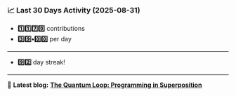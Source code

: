 <!--START_STATS-->
### 📈 Last 30 Days Activity (2025-08-31)  
- **1️⃣1️⃣7️⃣0️⃣** contributions  
- **3️⃣9️⃣•0️⃣0️⃣** per day
---
- **9️⃣2️⃣** day streak!
---
📝 **Latest blog:** [**The Quantum Loop: Programming in Superposition**](https://andriak.com/blog/quantum-loop)
<!--END_STATS-->
